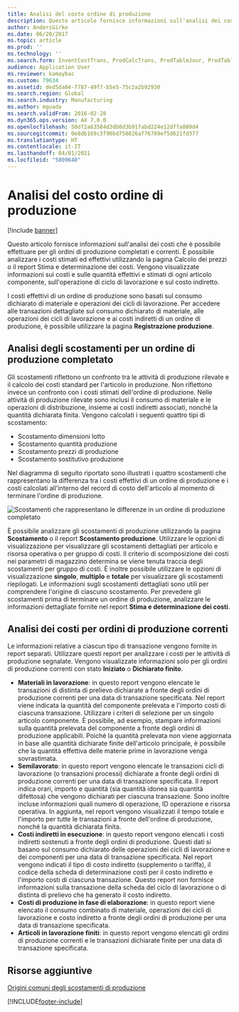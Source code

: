 ```yaml
---
title: Analisi del costo ordine di produzione
description: Questo articolo fornisce informazioni sull'analisi dei costi che è possibile effettuare per gli ordini di produzione completati e correnti. È possibile analizzare i costi stimati ed effettivi utilizzando la pagina Calcolo dei prezzi o il report Stima e determinazione dei costi. Vengono visualizzate informazioni sui costi e sulle quantità effettivi e stimati di ogni articolo componente, sull'operazione di ciclo di lavorazione e sul costo indiretto.
author: AndersGirke
ms.date: 06/20/2017
ms.topic: article
ms.prod: ''
ms.technology: ''
ms.search.form: InventCostTrans, ProdCalcTrans, ProdTableJour, ProdTableListPage, ProdSetupHistoricalCost
audience: Application User
ms.reviewer: kamaybac
ms.custom: 79634
ms.assetid: ded5da04-f787-49f7-b5e5-75c2a2b92930
ms.search.region: Global
ms.search.industry: Manufacturing
ms.author: mguada
ms.search.validFrom: 2016-02-28
ms.dyn365.ops.version: AX 7.0.0
ms.openlocfilehash: 50df2a63584d3db0d3b91fabd224e12dffa809d4
ms.sourcegitcommit: 0e8db169c3f90bd750826af76709ef5d621fd377
ms.translationtype: HT
ms.contentlocale: it-IT
ms.lasthandoff: 04/01/2021
ms.locfileid: "5809640"
---
```

# <a name="production-order-cost-analysis"></a>Analisi del costo ordine di produzione

[!include [banner](../includes/banner.md)]

Questo articolo fornisce informazioni sull'analisi dei costi che è possibile effettuare per gli ordini di produzione completati e correnti. È possibile analizzare i costi stimati ed effettivi utilizzando la pagina Calcolo dei prezzi o il report Stima e determinazione dei costi. Vengono visualizzate informazioni sui costi e sulle quantità effettivi e stimati di ogni articolo componente, sull'operazione di ciclo di lavorazione e sul costo indiretto.

I costi effettivi di un ordine di produzione sono basati sul consumo dichiarato di materiale e operazioni dei cicli di lavorazione. Per accedere alle transazioni dettagliate sul consumo dichiarato di materiale, alle operazioni dei cicli di lavorazione e ai costi indiretti di un ordine di produzione, è possibile utilizzare la pagina **Registrazione produzione**.

## <a name="variance-analysis-for-a-completed-production-order"></a>Analisi degli scostamenti per un ordine di produzione completato
Gli scostamenti riflettono un confronto tra le attività di produzione rilevate e il calcolo dei costi standard per l'articolo in produzione. Non riflettono invece un confronto con i costi stimati dell'ordine di produzione. Nelle attività di produzione rilevate sono inclusi il consumo di materiale e le operazioni di distribuzione, insieme ai costi indiretti associati, nonché la quantità dichiarata finita. Vengono calcolati i seguenti quattro tipi di scostamento:

-   Scostamento dimensioni lotto
-   Scostamento quantità produzione
-   Scostamento prezzi di produzione
-   Scostamento sostitutivo produzione

Nel diagramma di seguito riportato sono illustrati i quattro scostamenti che rappresentano la differenza tra i costi effettivi di un ordine di produzione e i costi calcolati all'interno del record di costo dell'articolo al momento di terminare l'ordine di produzione. 

![Scostamenti che rappresentano le differenze in un ordine di produzione completato](./media/control.jpg) 

È possibile analizzare gli scostamenti di produzione utilizzando la pagina **Scostamento** o il report **Scostamento produzione**. Utilizzare le opzioni di visualizzazione per visualizzare gli scostamenti dettagliati per articolo e risorsa operativa o per gruppo di costi. Il criterio di scomposizione dei costi nei parametri di magazzino determina se viene tenuta traccia degli scostamenti per gruppo di costi. È inoltre possibile utilizzare le opzioni di visualizzazione **singolo**, **multiplo** e **totale** per visualizzare gli scostamenti riepilogati. Le informazioni sugli scostamenti dettagliati sono utili per comprendere l'origine di ciascuno scostamento. Per prevedere gli scostamenti prima di terminare un ordine di produzione, analizzare le informazioni dettagliate fornite nel report **Stima e determinazione dei costi**.

## <a name="cost-analysis-for-current-production-orders"></a>Analisi dei costi per ordini di produzione correnti
Le informazioni relative a ciascun tipo di transazione vengono fornite in report separati. Utilizzare questi report per analizzare i costi per le attività di produzione segnalate. Vengono visualizzate informazioni solo per gli ordini di produzione correnti con stato **Iniziato** o **Dichiarato finito**.

-   **Materiali in lavorazione**: in questo report vengono elencate le transazioni di distinta di prelievo dichiarate a fronte degli ordini di produzione correnti per una data di transazione specificata. Nel report viene indicata la quantità del componente prelevata e l'importo costi di ciascuna transazione. Utilizzare i criteri di selezione per un singolo articolo componente. È possibile, ad esempio, stampare informazioni sulla quantità prelevata del componente a fronte degli ordini di produzione applicabili. Poiché la quantità prelevata non viene aggiornata in base alle quantità dichiarate finite dell'articolo principale, è possibile che la quantità effettiva delle materie prime in lavorazione venga sovrastimata.
-   **Semilavorato**: in questo report vengono elencate le transazioni cicli di lavorazione (o transazioni processi) dichiarate a fronte degli ordini di produzione correnti per una data di transazione specificata. Il report indica orari, importo e quantità (sia quantità idonea sia quantità difettosa) che vengono dichiarati per ciascuna transazione. Sono inoltre incluse informazioni quali numero di operazione, ID operazione e risorsa operativa. In aggiunta, nel report vengono visualizzati il tempo totale e l'importo per tutte le transazioni a fronte dell'ordine di produzione, nonché la quantità dichiarata finita.
-   **Costi indiretti in esecuzione**: in questo report vengono elencati i costi indiretti sostenuti a fronte degli ordini di produzione. Questi dati si basano sul consumo dichiarato delle operazioni dei cicli di lavorazione e dei componenti per una data di transazione specificata. Nel report vengono indicati il tipo di costo indiretto (supplemento o tariffa), il codice della scheda di determinazione costi per il costo indiretto e l'importo costi di ciascuna transazione. Questo report non fornisce informazioni sulla transazione della scheda del ciclo di lavorazione o di distinta di prelievo che ha generato il costo indiretto.
-   **Costi di produzione in fase di elaborazione**: in questo report viene elencato il consumo combinato di materiale, operazioni dei cicli di lavorazione e costo indiretto a fronte degli ordini di produzione per una data di transazione specificata.
-   **Articoli in lavorazione finiti**: in questo report vengono elencati gli ordini di produzione correnti e le transazioni dichiarate finite per una data di transazione specificata.


<a name="additional-resources"></a>Risorse aggiuntive
--------

[Origini comuni degli scostamenti di produzione](common-sources-of-production-variances.md)





[!INCLUDE[footer-include](../../includes/footer-banner.md)]